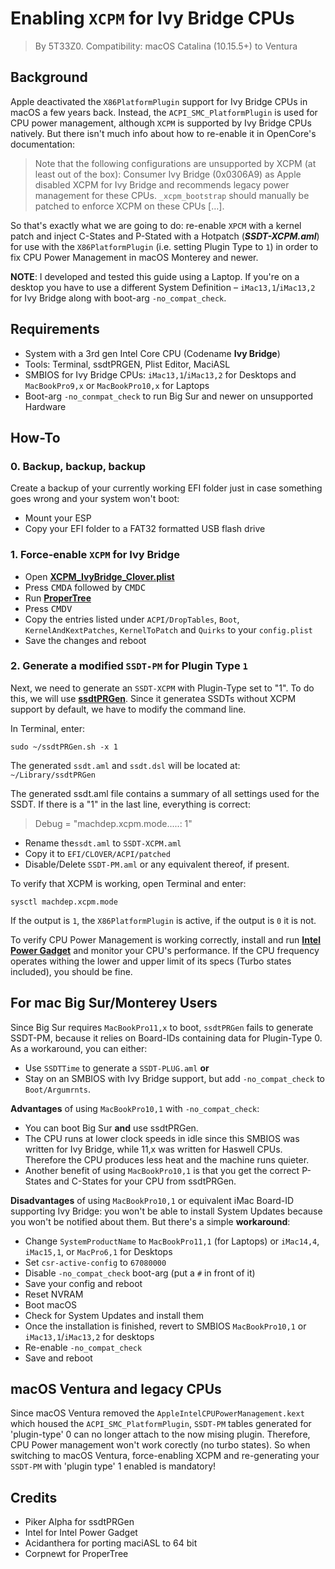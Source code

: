 # Enabling `XCPM` for Ivy Bridge CPUs
> By 5T33Z0. Compatibility: macOS Catalina (10.15.5+) to Ventura

## Background
Apple deactivated the `X86PlatformPlugin` support for Ivy Bridge CPUs in macOS a few years back. Instead, the `ACPI_SMC_PlatformPlugin` is used for CPU power management, although `XCPM` is supported by Ivy Bridge CPUs natively. But there isn't much info about how to re-enable it in OpenCore's documentation:

>Note that the following configurations are unsupported by XCPM (at least out of the box): Consumer Ivy Bridge (0x0306A9) as Apple disabled XCPM for Ivy Bridge and recommends legacy power management for these CPUs. `_xcpm_bootstrap` should manually be patched to enforce XCPM on these CPUs […].

So that's exactly what we are going to do: re-enable `XPCM` with a kernel patch and inject C-States and P-Stated with a Hotpatch (***SSDT-XCPM.aml***) for use with the `X86PlatformPlugin` (i.e. setting Plugin Type to `1`) in order to fix CPU Power Management in macOS Monterey and newer.

**NOTE**: I developed and tested this guide using a Laptop. If you're on a desktop you have to use a different System Definition – `iMac13,1`/`iMac13,2` for Ivy Bridge along with boot-arg `-no_compat_check`.

## Requirements

* System with a 3rd gen Intel Core CPU (Codename **Ivy Bridge**)
* Tools: Terminal, ssdtPRGEN, Plist Editor, MaciASL
* SMBIOS for Ivy Bridge CPUs: `iMac13,1`/`iMac13,2` for Desktops and `MacBookPro9,x` or `MacBookPro10,x` for Laptops
* Boot-arg `-no_conmpat_check` to run Big Sur and newer on unsupported Hardware

## How-To

### 0. Backup, backup, backup
Create a backup of your currently working EFI folder just in case something goes wrong and your system won't boot:

* Mount your ESP 
* Copy your EFI folder to a FAT32 formatted USB flash drive 

### 1. Force-enable `XCPM` for Ivy Bridge

* Open [**XCPM_IvyBridge_Clover.plist**](https://raw.githubusercontent.com/5T33Z0/Clover-Crate/main/ACPI/Xtra_Enabling_XCPM_on_Ivy_Bridge_CPUs/XCPM_IvyBridge_Clover.plist)
* Press <kbd>CMD</kbd><kbd>A</kbd> followed by <kbd>CMD</kbd><kbd>C</kbd>
* Run [**ProperTree**](https://github.com/corpnewt/ProperTree)
* Press <kbd>CMD</kbd><kbd>V</kbd>
* Copy the entries listed under `ACPI/DropTables`, `Boot`, `KernelAndKextPatches`, `KernelToPatch` and `Quirks` to your `config.plist`
* Save the changes and reboot

### 2. Generate a modified `SSDT-PM` for Plugin Type `1`

Next, we need to generate an `SSDT-XCPM` with Plugin-Type set to "1". To do this, we will use [**ssdtPRGen**](https://github.com/Piker-Alpha/ssdtPRGen.sh). Since it generatea SSDTs without XCPM support by default, we have to modify the command line. 

In Terminal, enter: 

```shell
sudo ~/ssdtPRGen.sh -x 1
```

The generated `ssdt.aml` and `ssdt.dsl` will be located at: `~/Library/ssdtPRGen`

The generated ssdt.aml file contains a summary of all settings used for the SSDT. If there is a "1" in the last line, everything is correct:

> Debug = "machdep.xcpm.mode.....: 1"

- Rename the`ssdt.aml` to `SSDT-XCPM.aml`
- Copy it to `EFI/CLOVER/ACPI/patched`
- Disable/Delete `SSDT-PM.aml` or any equivalent thereof, if present.

To verify that XCPM is working, open Terminal and enter: 

```shell
sysctl machdep.xcpm.mode
```

If the output is `1`, the `X86PlatformPlugin` is active, if the output is `0` it is not.

To verify CPU Power Management is working correctly, install and run [**Intel Power Gadget**](https://www.intel.com/content/www/us/en/developer/articles/tool/power-gadget.html) and monitor your CPU's performance. If the CPU frequency operates withing the lower and upper limit of its specs (Turbo states included), you should be fine.

## For mac Big Sur/Monterey Users
Since Big Sur requires `MacBookPro11,x` to boot, `ssdtPRGen` fails to generate SSDT-PM, because it relies on Board-IDs containing data for Plugin-Type 0. As a workaround, you can either:

* Use `SSDTTime` to generate a `SSDT-PLUG.aml` **or** 
* Stay on an SMBIOS with Ivy Bridge support, but add `-no_compat_check` to `Boot/Argumrnts`.

**Advantages** of using `MacBookPro10,1` with `-no_compat_check`:

- You can boot Big Sur **and** use ssdtPRGen. 
- The CPU runs at lower clock speeds in idle since this SMBIOS was written for Ivy Bridge, while 11,x was written for Haswell CPUs. Therefore the CPU produces less heat and the machine runs quieter.
- Another benefit of using `MacBookPro10,1` is that you get the correct P-States and C-States for your CPU from ssdtPRGen.

**Disadvantages** of using `MacBookPro10,1` or equivalent iMac Board-ID supporting Ivy Bridge: you won't be able to install System Updates because you won't be notified about them. But there's a simple **workaround**:

- Change `SystemProductName` to `MacBookPro11,1` (for Laptops) or `iMac14,4`, `iMac15,1`, or `MacPro6,1` for Desktops 
- Set `csr-active-config` to `67080000`
- Disable `-no_compat_check` boot-arg (put a `#` in front of it)
- Save your config and reboot
- Reset NVRAM
- Boot macOS
- Check for System Updates and install them
- Once the installation is finished, revert to SMBIOS `MacBookPro10,1` or `iMac13,1`/`iMac13,2` for desktops
- Re-enable `-no_compat_check`
- Save and reboot

## macOS Ventura and legacy CPUs

Since macOS Ventura removed the `AppleIntelCPUPowerManagement.kext` which housed the `ACPI_SMC_PlatformPlugin`, `SSDT-PM` tables generated for 'plugin-type' 0 can no longer attach to the now mising plugin. Therefore, CPU Power management won't work corectly (no turbo states). So when switching to macOS Ventura, force-enabling XCPM and re-generating your `SSDT-PM` with 'plugin type' 1 enabled is mandatory!

## Credits
- Piker Alpha for ssdtPRGen
- Intel for Intel Power Gadget
- Acidanthera for porting maciASL to 64 bit
- Corpnewt for ProperTree
